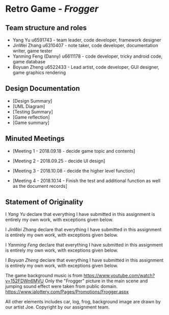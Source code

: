 # Retro Game - _Frogger_

## Team structure and roles 
+ Yang Yu u6591743 - team leader, code developer, framework designer
+ JinWei Zhang u6310407 - note taker, code developer, documentation writer, game tester
+ Yanming Feng (Danny) u6611178 - code developer, tricky android code, game database
+ Boyuan Zheng u6522433 - Lead artist, code developer, GUI designer, game graphics rendering

## Design Documentation 
+ [Design Summary]
+ [UML Diagram]
+ [Testing Summary]
+ [Game reflection]
+ [Game summary]

## Minuted Meetings
+ [Meeting 1 - 2018.09.18 - decide game topic and contents]

+ [Meeting 2 - 2018.09.25 - decide UI design]

+ [Meeting 3 - 2018.10.08 - decide the higher level function]

+ [Meeting 4 - 2018.10.14 - Finish the test and additional function as well as the document records]

## Statement of Originality

I _Yang Yu_ declare that everything I have submitted in this
assignment is entirely my own work, with exceptions given below.

I _JinWei Zhang_ declare that everything I have submitted in this
assignment is entirely my own work, with exceptions given below.

I _Yanming Feng_ declare that everything I have submitted in this
assignment is entirely my own work, with exceptions given below.

I _Boyuan Zheng_ declare that everything I have submitted in this
assignment is entirely my own work, with exceptions given below.


The game background music is from https://www.youtube.com/watch?v=152FDWn6MVU
Only the "Frogger" picture in the main scene and jumping sound effect were taken from public domain. https://www.ialottery.com/Pages/Promotions/Frogger.aspx 

All other elements includes car, log, frog, background image are drawn by our artist Joe. Copyright by our assignment team.
